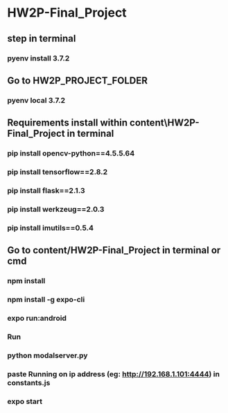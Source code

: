 # HW2P-Final_Project
## step in terminal
### pyenv install 3.7.2

## Go to HW2P_PROJECT_FOLDER
### pyenv local 3.7.2

## Requirements install within content\HW2P-Final_Project in terminal
### pip install opencv-python==4.5.5.64
### pip install tensorflow==2.8.2
### pip install flask==2.1.3
### pip install werkzeug==2.0.3
### pip install imutils==0.5.4

## Go to content/HW2P-Final_Project in terminal or cmd
### npm install
### npm install -g expo-cli
### expo run:android


### Run
### python modalserver.py
### paste Running on ip address (eg: http://192.168.1.101:4444) in constants.js
### expo start
